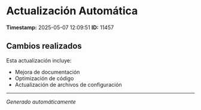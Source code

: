 # Actualización Automática

**Timestamp:** 2025-05-07 12:09:51
**ID:** 11457

## Cambios realizados

Esta actualización incluye:
- Mejora de documentación
- Optimización de código
- Actualización de archivos de configuración

---
*Generado automáticamente*
